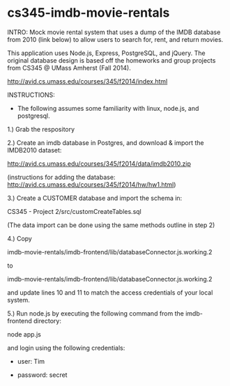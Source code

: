 cs345-imdb-movie-rentals
========================

INTRO:
Mock movie rental system that uses a dump of the IMDB database from 2010 (link below) to allow
users to search for, rent, and return movies.

This application uses Node.js, Express, PostgreSQL, and jQuery. The original database design is based off the
homeworks and group projects from CS345 @ UMass Amherst (Fall 2014).

http://avid.cs.umass.edu/courses/345/f2014/index.html

INSTRUCTIONS:
* The following assumes some familiarity with linux, node.js, and postgresql.

1.) Grab the respository


2.) Create an imdb database in Postgres, and download & import the IMDB2010 dataset:

http://avid.cs.umass.edu/courses/345/f2014/data/imdb2010.zip

(instructions for adding the database: http://avid.cs.umass.edu/courses/345/f2014/hw/hw1.html)


3.) Create a CUSTOMER database and import the schema in:

CS345 - Project 2/src/customCreateTables.sql

(The data import can be done using the same methods outline in step 2)
 

 4.) Copy 
 
 imdb-movie-rentals/imdb-frontend/lib/databaseConnector.js.working.2
 
 to
 
 imdb-movie-rentals/imdb-frontend/lib/databaseConnector.js.working.2 
 
 and update lines 10 and 11 to match the access credentials of your local system.
 

 5.) Run node.js by executing the following command from the imdb-frontend directory:
 
 node app.js
 
 and login using the following credentials:
 
- user: Tim
 
- password: secret
